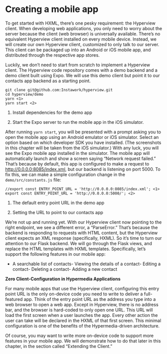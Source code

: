 # Creating a mobile app

To get started with HXML, there’s one pesky requirement: the Hyperview client. When developing web applications, you only need to worry about the server because the client (web browser) is universally available. There’s no equivalent Hyperview client installed on every mobile device. Instead, we will create our own Hyperview client, customized to only talk to our server. This client can be packaged up into an Android or iOS mobile app, and distributed through the respective app stores.

Luckily, we don’t need to start from scratch to implement a Hyperview client. The Hyperview code repository comes with a demo backend and a demo client built using Expo. We will use this demo client but point it to our contacts app backend as a starting point.

    git clone git@github.com:Instawork/hyperview.git
    cd hyperview/demo
    yarn <1>
    yarn start <2>

1.  Install dependencies for the demo app
    
2.  Start the Expo server to run the mobile app in the iOS simulator.
    

After running `yarn start`, you will be presented with a prompt asking you to open the mobile app using an Android emulator or iOS simulator. Select an option based on which developer SDK you have installed. (The screenshots in this chapter will be taken from the iOS simulator.) With any luck, you will see the Expo mobile app installed in the simulator. The mobile app will automatically launch and show a screen saying “Network request failed.” That’s because by default, this app is configured to make a request to http://0.0.0.0:8085/index.xml, but our backend is listening on port 5000. To fix this, we can make a simple configuration change in the `demo/src/constants.js` file:

    //export const ENTRY_POINT_URL = 'http://0.0.0.0:8085/index.xml'; <1>
    export const ENTRY_POINT_URL = 'http://0.0.0.0:5000/'; <2>

1.  The default entry point URL in the demo app
    
2.  Setting the URL to point to our contacts app
    

We’re not up and running yet. With our Hyperview client now pointing to the right endpoint, we see a different error, a “ParseError.” That’s because the backend is responding to requests with HTML content, but the Hyperview client expects an XML response (specifically, HXML). So it’s time to turn our attention to our Flask backend. We will go through the Flask views, and replace the HTML templates with HXML templates. Specifically, let’s support the following features in our mobile app:

*   A searchable list of contacts- Viewing the details of a contact- Editing a contact- Deleting a contact- Adding a new contact
    

**Zero Client-Configuration in Hypermedia Applications**

For many mobile apps that use the Hyperview client, configuring this entry point URL is the only on-device code you need to write to deliver a full-featured app. Think of the entry point URL as the address you type into a web browser to open a web app. Except in Hyperview, there is no address bar, and the browser is hard-coded to only open one URL. This URL will load the first screen when a user launches the app. Every other action the user can take will be declared in the HXML of that first screen. This minimal configuration is one of the benefits of the Hypermedia-driven architecture.

Of course, you may want to write more on-device code to support more features in your mobile app. We will demonstrate how to do that later in this chapter, in the section called “Extending the Client.”